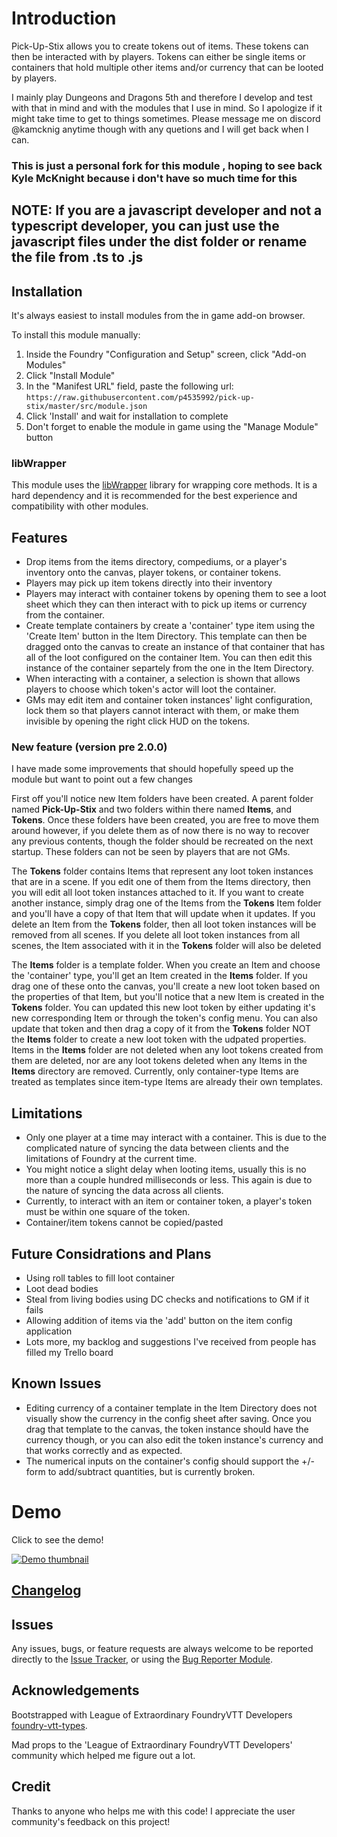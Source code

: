 # Introduction

Pick-Up-Stix allows you to create tokens out of items. These tokens can then be interacted with by players. Tokens can either be single items or containers that hold multiple other items and/or currency that can be looted by players.

I mainly play Dungeons and Dragons 5th and therefore I develop and test with that in mind and with the modules that I use in mind. So I apologize if it might take time to get to things sometimes. Please message me on discord @kamcknig anytime though with any quetions and I will get back when I can.

### This is just a personal fork for this module , hoping to see back Kyle McKnight because i don't have so much time for this

## NOTE: If you are a javascript developer and not a typescript developer, you can just use the javascript files under the dist folder or rename the file from .ts to .js

## Installation

It's always easiest to install modules from the in game add-on browser.

To install this module manually:
1.  Inside the Foundry "Configuration and Setup" screen, click "Add-on Modules"
2.  Click "Install Module"
3.  In the "Manifest URL" field, paste the following url:
`https://raw.githubusercontent.com/p4535992/pick-up-stix/master/src/module.json`
4.  Click 'Install' and wait for installation to complete
5.  Don't forget to enable the module in game using the "Manage Module" button

### libWrapper

This module uses the [libWrapper](https://github.com/ruipin/fvtt-lib-wrapper) library for wrapping core methods. It is a hard dependency and it is recommended for the best experience and compatibility with other modules.


## Features

- Drop items from the items directory, compediums, or a player's inventory onto the canvas, player tokens, or container tokens.
- Players may pick up item tokens directly into their inventory
- Players may interact with container tokens by opening them to see a loot sheet which they can then interact with to pick up items or currency from the container.
- Create template containers by create a 'container' type item using the 'Create Item' button in the Item Directory. This template can then be dragged onto the canvas to create an instance of that container that has all of the loot configured on the container Item. You can then edit this instance of the container separtely from the one in the Item Directory.
- When interacting with a container, a selection is shown that allows players to choose which token's actor will loot the container.
- GMs may edit item and container token instances' light configuration, lock them so that players cannot interact with them, or make them invisible by opening the right click HUD on the tokens.

### New feature (version pre 2.0.0)

I have made some improvements that should hopefully speed up the module but want to point out a few changes

First off you'll notice new Item folders have been created. A parent folder named **Pick-Up-Stix** and two folders within there named **Items**, and **Tokens**. Once these folders have been created, you are free to move them around however, if you delete them as of now there is no way to recover any previous contents, though the folder should be recreated on the next startup. These folders can not be seen by players that are not GMs.

The **Tokens** folder contains Items that represent any loot token instances that are in a scene. If you edit one of them from the Items directory, then you will edit all loot token instances attached to it. If you want to create another instance, simply drag one of the Items from the **Tokens** Item folder and you'll have a copy of that Item that will update when it updates. If you delete an Item from the **Tokens** folder, then all loot token instances will be removed from all scenes. If you delete all loot token instances from all scenes, the Item associated with it in the **Tokens** folder will also be deleted

The **Items** folder is a template folder. When you create an Item and choose the 'container' type, you'll get an Item created in the **Items** folder. If you drag one of these onto the canvas, you'll create a new loot token based on the properties of that Item, but you'll notice that a new Item is created in the **Tokens** folder. You can updated this new loot token by either updating it's new corresponding Item or through the token's config menu. You can also update that token and then drag a copy of it from the **Tokens** folder NOT the **Items** folder to create a new loot token with the udpated properties. Items in the **Items** folder are not deleted when any loot tokens created from them are deleted, nor are any loot tokens deleted when any Items in the **Items** directory are removed. Currently, only container-type Items are treated as templates since item-type Items are already their own templates.

## Limitations

- Only one player at a time may interact with a container. This is due to the complicated nature of syncing the data between clients and the limitations of Foundry at the current time.
- You might notice a slight delay when looting items, usually this is no more than a couple hundred milliseconds or less. This again is due to the nature of syncing the data across all clients.
- Currently, to interact with an item or container token, a player's token must be within one square of the token.
- Container/item tokens cannot be copied/pasted

## Future Considrations and Plans

- Using roll tables to fill loot container
- Loot dead bodies
- Steal from living bodies using DC checks and notifications to GM if it fails
- Allowing addition of items via the 'add' button on the item config application
- Lots more, my backlog and suggestions I've received from people has filled my Trello board

## Known Issues

- Editing currency of a container template in the Item Directory does not visually show the currency in the config sheet after saving. Once you drag that template to the canvas, the token instance should have the currency though, or you can also edit the token instance's currency and that works correctly and as expected.
- The numerical inputs on the container's config should support the +/- form to add/subtract quantities, but is currently broken.

# Demo

Click to see the demo!

[![Demo thumbnail](https://turkeysunite-foundry-modules.s3.amazonaws.com/pick-up-stix/demos/pick-up-stix-demo-thumb.png)](https://turkeysunite-foundry-modules.s3.amazonaws.com/pick-up-stix/demos/pick-up-stix-demo.mp4 "Click to watch the demo video!")

## [Changelog](./changelog.md)

## Issues

Any issues, bugs, or feature requests are always welcome to be reported directly to the [Issue Tracker](https://github.com/kamcknig/pick-up-stix/issues ), or using the [Bug Reporter Module](https://foundryvtt.com/packages/bug-reporter/).

## Acknowledgements

Bootstrapped with League of Extraordinary FoundryVTT Developers  [foundry-vtt-types](https://github.com/League-of-Foundry-Developers/foundry-vtt-types).

Mad props to the 'League of Extraordinary FoundryVTT Developers' community which helped me figure out a lot.

## Credit

Thanks to anyone who helps me with this code! I appreciate the user community's feedback on this project!
